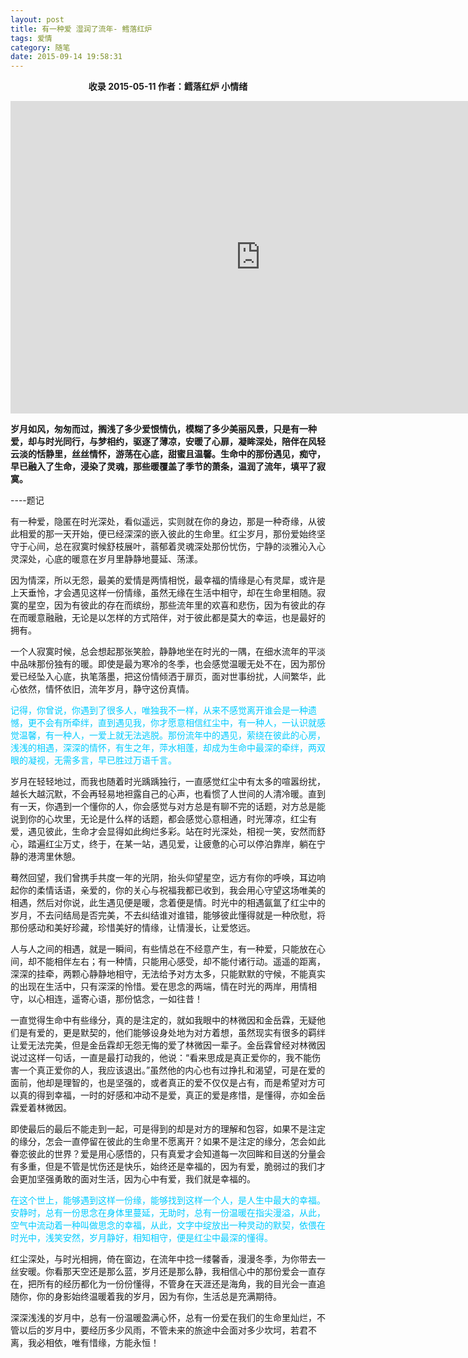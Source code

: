 ```yaml
---
layout: post
title: 有一种爱 湿润了流年- 鳕落红炉
tags: 爱情
category: 随笔
date: 2015-09-14 19:58:31
---
```


**<center>收录 2015-05-11 作者：鳕落红炉 小情绪</center>**

<iframe style="width: 800px; height: 500px;" src="http://static.hdslb.com/miniloader.swf?aid=1329640&amp;page=1" width="300" height="150" frameborder="no" scrolling="no"></iframe>

**岁月如风，匆匆而过，搁浅了多少爱恨情仇，模糊了多少美丽风景，只是有一种爱，却与时光同行，与梦相约，驱逐了薄凉，安暖了心扉，凝眸深处，陪伴在风轻云淡的恬静里，丝丝情怀，游荡在心底，甜蜜且温馨。生命中的那份遇见，痴守，早已融入了生命，浸染了灵魂，那些暖覆盖了季节的萧条，温润了流年，填平了寂寞。**

----题记

有一种爱，隐匿在时光深处，看似遥远，实则就在你的身边，那是一种奇缘，从彼此相爱的那一天开始，便已经深深的嵌入彼此的生命里。红尘岁月，那份爱始终坚守于心间，总在寂寞时候舒枝展叶，蓊郁着灵魂深处那份忧伤，宁静的淡雅沁入心灵深处，心底的暖意在岁月里静静地蔓延、荡漾。

因为情深，所以无怨，最美的爱情是两情相悦，最幸福的情缘是心有灵犀，或许是上天垂怜，才会遇见这样一份情缘，虽然无缘在生活中相守，却在生命里相随。寂寞的星空，因为有彼此的存在而缤纷，那些流年里的欢喜和悲伤，因为有彼此的存在而暖意融融，无论是以怎样的方式陪伴，对于彼此都是莫大的幸运，也是最好的拥有。

一个人寂寞时候，总会想起那张笑脸，静静地坐在时光的一隅，在细水流年的平淡中品味那份独有的暖。即使是最为寒冷的冬季，也会感觉温暖无处不在，因为那份爱已经坠入心底，执笔落墨，把这份情倾洒于扉页，面对世事纷扰，人间繁华，此心依然，情怀依旧，流年岁月，静守这份真情。

<span style="color: #00ccff;">记得，你曾说，你遇到了很多人，唯独我不一样，从来不感觉离开谁会是一种遗憾，更不会有所牵绊，直到遇见我，你才愿意相信红尘中，有一种人，一认识就感觉温馨，有一种人，一爱上就无法逃脱。那份流年中的遇见，萦绕在彼此的心房，浅浅的相遇，深深的情怀，有生之年，萍水相蓬，却成为生命中最深的牵绊，两双眼的凝视，无需多言，早已胜过万语千言。</span>

岁月在轻轻地过，而我也随着时光踽踽独行，一直感觉红尘中有太多的喧嚣纷扰，越长大越沉默，不会再轻易地袒露自己的心声，也看惯了人世间的人清冷暖。直到有一天，你遇到一个懂你的人，你会感觉与对方总是有聊不完的话题，对方总是能说到你的心坎里，无论是什么样的话题，都会感觉心意相通，时光薄凉，红尘有爱，遇见彼此，生命才会显得如此绚烂多彩。站在时光深处，相视一笑，安然而舒心，踏遍红尘万丈，终于，在某一站，遇见爱，让疲惫的心可以停泊靠岸，躺在宁静的港湾里休憩。

蓦然回望，我们曾携手共度一年的光阴，抬头仰望星空，远方有你的呼唤，耳边响起你的柔情话语，亲爱的，你的关心与祝福我都已收到，我会用心守望这场唯美的相遇，然后对你说，此生遇见便是暖，念着便是情。时光中的相遇氤氲了红尘中的岁月，不去问结局是否完美，不去纠结谁对谁错，能够彼此懂得就是一种欣慰，将那份感动和美好珍藏，珍惜美好的情缘，让情漫长，让爱悠远。

人与人之间的相遇，就是一瞬间，有些情总在不经意产生，有一种爱，只能放在心间，却不能相伴左右；有一种情，只能用心感受，却不能付诸行动。遥遥的距离，深深的挂牵，两颗心静静地相守，无法给予对方太多，只能默默的守候，不能真实的出现在生活中，只有深深的怜惜。爱在思念的两端，情在时光的两岸，用情相守，以心相连，遥寄心语，那份惦念，一如往昔！

一直觉得生命中有些缘分，真的是注定的，就如我眼中的林微因和金岳霖，无疑他们是有爱的，更是默契的，他们能够设身处地为对方着想，虽然现实有很多的羁绊让爱无法完美，但是金岳霖却无怨无悔的爱了林微因一辈子。金岳霖曾经对林微因说过这样一句话，一直是最打动我的，他说：“看来思成是真正爱你的，我不能伤害一个真正爱你的人，我应该退出。”虽然他的内心也有过挣扎和渴望，可是在爱的面前，他却是理智的，也是坚强的，或者真正的爱不仅仅是占有，而是希望对方可以真的得到幸福，一时的好感和冲动不是爱，真正的爱是疼惜，是懂得，亦如金岳霖爱着林微因。

即使最后的最后不能走到一起，可是得到的却是对方的理解和包容，如果不是注定的缘分，怎会一直停留在彼此的生命里不愿离开？如果不是注定的缘分，怎会如此眷恋彼此的世界？爱是用心感悟的，只有真爱才会知道每一次回眸和目送的分量会有多重，但是不管是忧伤还是快乐，始终还是幸福的，因为有爱，脆弱过的我们才会更加坚强勇敢的面对生活，因为心中有爱，我们就是幸福的。

<span style="color: #00ccff;">在这个世上，能够遇到这样一份缘，能够找到这样一个人，是人生中最大的幸福。安静时，总有一份思念在身体里蔓延，无助时，总有一份温暖在指尖漫溢，从此，空气中流动着一种叫做思念的幸福，从此，文字中绽放出一种灵动的默契，依偎在时光中，浅笑安然，岁月静好，相知相守，便是红尘中最深的懂得。</span>

红尘深处，与时光相拥，倚在窗边，在流年中捻一缕馨香，漫漫冬季，为你带去一丝安暖。你看那天空还是那么蓝，岁月还是那么静，我相信心中的那份爱会一直存在，把所有的经历都化为一份份懂得，不管身在天涯还是海角，我的目光会一直追随你，你的身影始终温暖着我的岁月，因为有你，生活总是充满期待。

深深浅浅的岁月中，总有一份温暖盈满心怀，总有一份爱在我们的生命里灿烂，不管以后的岁月中，要经历多少风雨，不管未来的旅途中会面对多少坎坷，若君不离，我必相依，唯有惜缘，方能永恒！